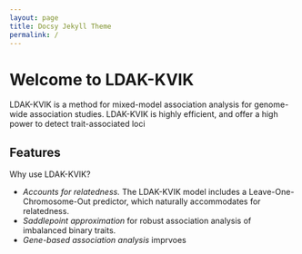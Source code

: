 ```yaml
---
layout: page
title: Docsy Jekyll Theme
permalink: /
---
```


# Welcome to LDAK-KVIK

LDAK-KVIK is a method for mixed-model association analysis for genome-wide association studies. LDAK-KVIK is highly efficient, and offer a high power to detect trait-associated loci

## Features

Why use LDAK-KVIK?

 - *Accounts for relatedness.* The LDAK-KVIK model includes a Leave-One-Chromosome-Out predictor, which naturally accommodates for relatedness.
 - *Saddlepoint approximation* for robust association analysis of imbalanced binary traits.
 - *Gene-based association analysis* imprvoes

